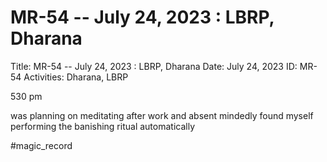 # MR-54 -- July 24, 2023 : LBRP, Dharana

Title: MR-54 -- July 24, 2023 : LBRP, Dharana
Date: July 24, 2023
ID: MR-54
Activities: Dharana, LBRP

530 pm

was planning on meditating after work and absent mindedly found myself performing the banishing ritual automatically

#magic_record
